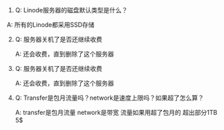 1. Q: Linode服务器的磁盘默认类型是什么？

​       A: 所有的Linode都采用SSD存储

2. Q: 服务器关机了是否还继续收费

   A: 还会收费，直到删除了这个服务器

3. Q:  服务器关机了是否还继续收费

    A: 还会收费，直到删除了这个服务器

4. Q: Transfer是包月流量吗？network是速度上限吗？如果超了怎么算？

    A: transfer是包月流量 network是带宽 流量如果用超了包月的 超出部分1TB 5$